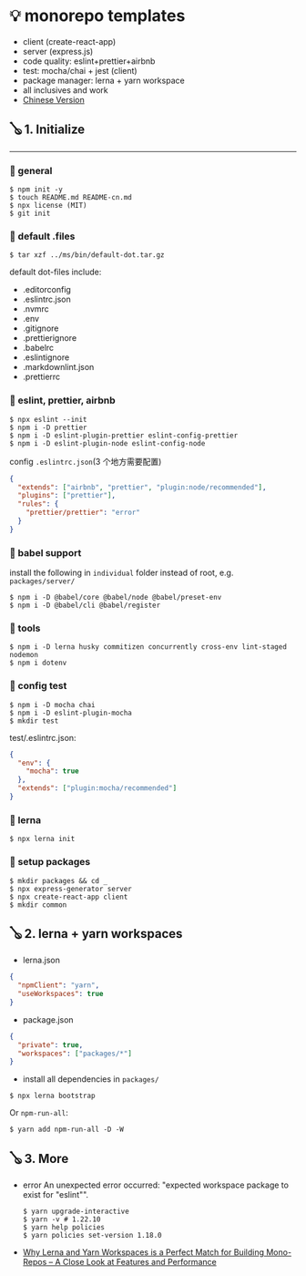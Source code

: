 # 💡 monorepo templates

- client (create-react-app)
- server (express.js)
- code quality: eslint+prettier+airbnb
- test: mocha/chai + jest (client)
- package manager: lerna + yarn workspace
- all inclusives and work
- [Chinese Version](./README-CN.md)

## 🪕 1. Initialize

---

### 📑 general

```shell
$ npm init -y
$ touch README.md README-cn.md
$ npx license (MIT)
$ git init
```

### 📑 default .files

```shell
$ tar xzf ../ms/bin/default-dot.tar.gz
```

default dot-files include:

- .editorconfig
- .eslintrc.json
- .nvmrc
- .env
- .gitignore
- .prettierignore
- .babelrc
- .eslintignore
- .markdownlint.json
- .prettierrc

### 📑 eslint, prettier, airbnb

```shell
$ npx eslint --init
$ npm i -D prettier
$ npm i -D eslint-plugin-prettier eslint-config-prettier
$ npm i -D eslint-plugin-node eslint-config-node
```

config `.eslintrc.json`(3 个地方需要配置)

```json
{
  "extends": ["airbnb", "prettier", "plugin:node/recommended"],
  "plugins": ["prettier"],
  "rules": {
    "prettier/prettier": "error"
  }
}
```

### 📑 babel support

install the following in `individual` folder instead of root, e.g. `packages/server/`

```shell
$ npm i -D @babel/core @babel/node @babel/preset-env
$ npm i -D @babel/cli @babel/register
```

### 📑 tools

```shell
$ npm i -D lerna husky commitizen concurrently cross-env lint-staged nodemon
$ npm i dotenv
```

### 📑 config test

```shell
$ npm i -D mocha chai
$ npm i -D eslint-plugin-mocha
$ mkdir test
```

test/.eslintrc.json:

```json
{
  "env": {
    "mocha": true
  },
  "extends": ["plugin:mocha/recommended"]
}
```

### 📑 lerna

```shell
$ npx lerna init
```

### 📑 setup packages

```shell
$ mkdir packages && cd _
$ npx express-generator server
$ npx create-react-app client
$ mkdir common
```

## 🪕 2. lerna + yarn workspaces

- lerna.json

```json
{
  "npmClient": "yarn",
  "useWorkspaces": true
}
```

- package.json

```json
{
  "private": true,
  "workspaces": ["packages/*"]
}
```

- install all dependencies in `packages/`

```shell
$ npx lerna bootstrap
```

Or `npm-run-all`:

```shell
$ yarn add npm-run-all -D -W
```

## 🪕 3. More

- error An unexpected error occurred: "expected workspace package to exist for \"eslint\"".

  ```shell
  $ yarn upgrade-interactive
  $ yarn -v # 1.22.10
  $ yarn help policies
  $ yarn policies set-version 1.18.0
  ```

- [Why Lerna and Yarn Workspaces is a Perfect Match for Building Mono-Repos – A Close Look at Features and Performance](https://doppelmutzi.github.io/monorepo-lerna-yarn-workspaces/)
